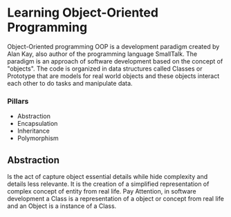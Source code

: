# Learning Object-Oriented Programming

Object-Oriented programming OOP is a development paradigm created by Alan Kay, also author of the programming language SmallTalk. The paradigm is an approach of software development based on the concept of "objects". The code is organized in data structures called Classes or Prototype that are models for real world objects and these objects interact each other to do tasks and manipulate  data.

### Pillars
- Abstraction
- Encapsulation
- Inheritance
- Polymorphism

## Abstraction
Is the act of capture object essential details while hide complexity and details less relevante. It is the creation of a simplified representation of complex concept of entity from real life.
Pay Attention, in software development a Class is a representation of a object or concept from real life and an Object is a instance of a Class.